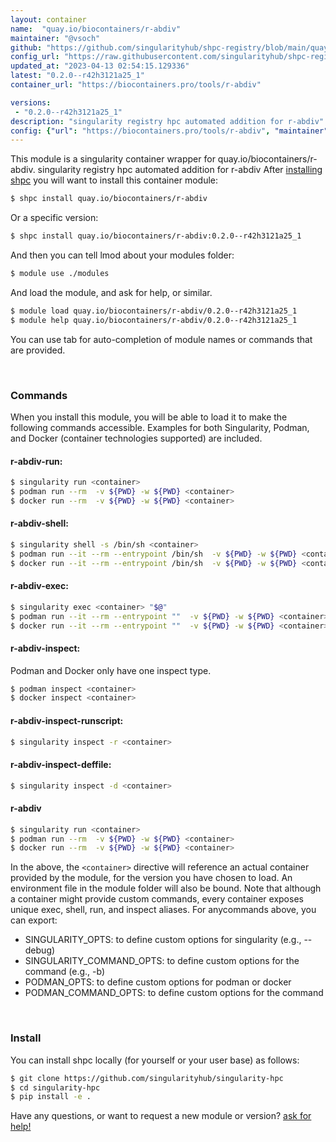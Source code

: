 ```yaml
---
layout: container
name:  "quay.io/biocontainers/r-abdiv"
maintainer: "@vsoch"
github: "https://github.com/singularityhub/shpc-registry/blob/main/quay.io/biocontainers/r-abdiv/container.yaml"
config_url: "https://raw.githubusercontent.com/singularityhub/shpc-registry/main/quay.io/biocontainers/r-abdiv/container.yaml"
updated_at: "2023-04-13 02:54:15.129336"
latest: "0.2.0--r42h3121a25_1"
container_url: "https://biocontainers.pro/tools/r-abdiv"

versions:
 - "0.2.0--r42h3121a25_1"
description: "singularity registry hpc automated addition for r-abdiv"
config: {"url": "https://biocontainers.pro/tools/r-abdiv", "maintainer": "@vsoch", "description": "singularity registry hpc automated addition for r-abdiv", "latest": {"0.2.0--r42h3121a25_1": "sha256:9cf6d39e29d69f1dc660e90af50485053198ae542f7223a74f0e43017254d8e1"}, "tags": {"0.2.0--r42h3121a25_1": "sha256:9cf6d39e29d69f1dc660e90af50485053198ae542f7223a74f0e43017254d8e1"}, "docker": "quay.io/biocontainers/r-abdiv"}
---
```


This module is a singularity container wrapper for quay.io/biocontainers/r-abdiv.
singularity registry hpc automated addition for r-abdiv
After [installing shpc](#install) you will want to install this container module:


```bash
$ shpc install quay.io/biocontainers/r-abdiv
```

Or a specific version:

```bash
$ shpc install quay.io/biocontainers/r-abdiv:0.2.0--r42h3121a25_1
```

And then you can tell lmod about your modules folder:

```bash
$ module use ./modules
```

And load the module, and ask for help, or similar.

```bash
$ module load quay.io/biocontainers/r-abdiv/0.2.0--r42h3121a25_1
$ module help quay.io/biocontainers/r-abdiv/0.2.0--r42h3121a25_1
```

You can use tab for auto-completion of module names or commands that are provided.

<br>

### Commands

When you install this module, you will be able to load it to make the following commands accessible.
Examples for both Singularity, Podman, and Docker (container technologies supported) are included.

#### r-abdiv-run:

```bash
$ singularity run <container>
$ podman run --rm  -v ${PWD} -w ${PWD} <container>
$ docker run --rm  -v ${PWD} -w ${PWD} <container>
```

#### r-abdiv-shell:

```bash
$ singularity shell -s /bin/sh <container>
$ podman run --it --rm --entrypoint /bin/sh  -v ${PWD} -w ${PWD} <container>
$ docker run --it --rm --entrypoint /bin/sh  -v ${PWD} -w ${PWD} <container>
```

#### r-abdiv-exec:

```bash
$ singularity exec <container> "$@"
$ podman run --it --rm --entrypoint ""  -v ${PWD} -w ${PWD} <container> "$@"
$ docker run --it --rm --entrypoint ""  -v ${PWD} -w ${PWD} <container> "$@"
```

#### r-abdiv-inspect:

Podman and Docker only have one inspect type.

```bash
$ podman inspect <container>
$ docker inspect <container>
```

#### r-abdiv-inspect-runscript:

```bash
$ singularity inspect -r <container>
```

#### r-abdiv-inspect-deffile:

```bash
$ singularity inspect -d <container>
```



#### r-abdiv

```bash
$ singularity run <container>
$ podman run --rm  -v ${PWD} -w ${PWD} <container>
$ docker run --rm  -v ${PWD} -w ${PWD} <container>
```


In the above, the `<container>` directive will reference an actual container provided
by the module, for the version you have chosen to load. An environment file in the
module folder will also be bound. Note that although a container
might provide custom commands, every container exposes unique exec, shell, run, and
inspect aliases. For anycommands above, you can export:

 - SINGULARITY_OPTS: to define custom options for singularity (e.g., --debug)
 - SINGULARITY_COMMAND_OPTS: to define custom options for the command (e.g., -b)
 - PODMAN_OPTS: to define custom options for podman or docker
 - PODMAN_COMMAND_OPTS: to define custom options for the command

<br>

### Install

You can install shpc locally (for yourself or your user base) as follows:

```bash
$ git clone https://github.com/singularityhub/singularity-hpc
$ cd singularity-hpc
$ pip install -e .
```

Have any questions, or want to request a new module or version? [ask for help!](https://github.com/singularityhub/singularity-hpc/issues)